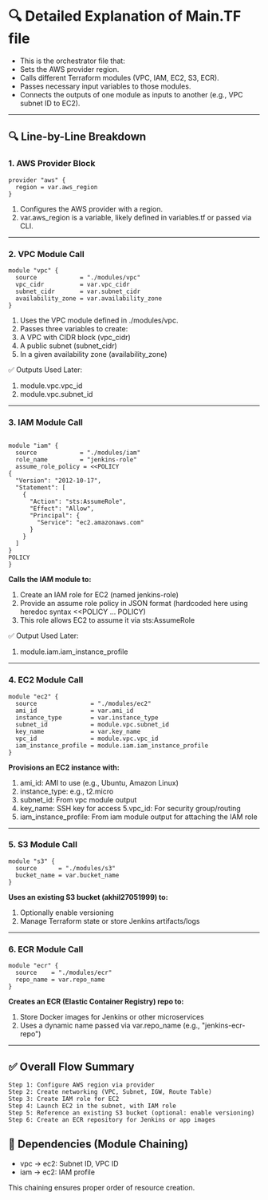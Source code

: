 # 🔍 Detailed Explanation of Main.TF file

- This is the orchestrator file that:
- Sets the AWS provider region.
- Calls different Terraform modules (VPC, IAM, EC2, S3, ECR).
- Passes necessary input variables to those modules.
- Connects the outputs of one module as inputs to another (e.g., VPC subnet ID to EC2).

---
## 🔍 Line-by-Line Breakdown

### 1. AWS Provider Block

```hcl
provider "aws" {
  region = var.aws_region
}
```

1. Configures the AWS provider with a region.
2. var.aws_region is a variable, likely defined in variables.tf or passed via CLI.

---

### 2. VPC Module Call
```hcl
module "vpc" {
  source            = "./modules/vpc"
  vpc_cidr          = var.vpc_cidr
  subnet_cidr       = var.subnet_cidr
  availability_zone = var.availability_zone
}
```

1. Uses the VPC module defined in ./modules/vpc.
2. Passes three variables to create:
3. A VPC with CIDR block (vpc_cidr)
4. A public subnet (subnet_cidr)
5. In a given availability zone (availability_zone)

✅ Outputs Used Later:

1. module.vpc.vpc_id
2. module.vpc.subnet_id

---

### 3. IAM Module Call

```hcl

module "iam" {
  source            = "./modules/iam"
  role_name         = "jenkins-role"
  assume_role_policy = <<POLICY
{
  "Version": "2012-10-17",
  "Statement": [
    {
      "Action": "sts:AssumeRole",
      "Effect": "Allow",
      "Principal": {
        "Service": "ec2.amazonaws.com"
      }
    }
  ]
}
POLICY
}
```

**Calls the IAM module to:**

1. Create an IAM role for EC2 (named jenkins-role)
2. Provide an assume role policy in JSON format (hardcoded here using heredoc syntax <<POLICY ... POLICY)
3. This role allows EC2 to assume it via sts:AssumeRole

✅ Output Used Later:

1. module.iam.iam_instance_profile

---

### 4. EC2 Module Call
```hcl
module "ec2" {
  source               = "./modules/ec2"
  ami_id               = var.ami_id
  instance_type        = var.instance_type
  subnet_id            = module.vpc.subnet_id
  key_name             = var.key_name
  vpc_id               = module.vpc.vpc_id
  iam_instance_profile = module.iam.iam_instance_profile
}
```

**Provisions an EC2 instance with:**
1. ami_id: AMI to use (e.g., Ubuntu, Amazon Linux)
2. instance_type: e.g., t2.micro
3. subnet_id: From vpc module output
4. key_name: SSH key for access
5.vpc_id: For security group/routing
6. iam_instance_profile: From iam module output for attaching the IAM role

---

### 5. S3 Module Call
```hcl
module "s3" {
  source      = "./modules/s3"
  bucket_name = var.bucket_name
}

```
**Uses an existing S3 bucket (akhil27051999) to:**
1. Optionally enable versioning
2. Manage Terraform state or store Jenkins artifacts/logs
   
---

### 6. ECR Module Call
```hcl
module "ecr" {
  source    = "./modules/ecr"
  repo_name = var.repo_name
}

```

**Creates an ECR (Elastic Container Registry) repo to:**
1. Store Docker images for Jenkins or other microservices
2. Uses a dynamic name passed via var.repo_name (e.g., "jenkins-ecr-repo")

---

## ✅ Overall Flow Summary

```text
Step 1: Configure AWS region via provider
Step 2: Create networking (VPC, Subnet, IGW, Route Table)
Step 3: Create IAM role for EC2
Step 4: Launch EC2 in the subnet, with IAM role
Step 5: Reference an existing S3 bucket (optional: enable versioning)
Step 6: Create an ECR repository for Jenkins or app images
```

## 🧩 Dependencies (Module Chaining)

- vpc → ec2: Subnet ID, VPC ID
- iam → ec2: IAM profile

This chaining ensures proper order of resource creation.

